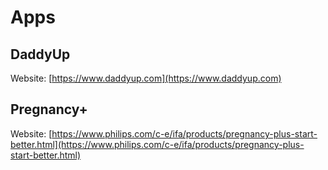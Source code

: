 # Apps

## DaddyUp
Website: [https://www.daddyup.com](https://www.daddyup.com)


## Pregnancy+
Website: [https://www.philips.com/c-e/ifa/products/pregnancy-plus-start-better.html](https://www.philips.com/c-e/ifa/products/pregnancy-plus-start-better.html)